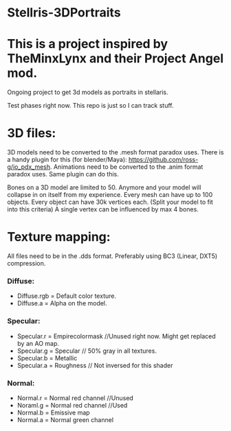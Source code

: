 # Stellris-3DPortraits

# This is a project inspired by TheMinxLynx and their Project Angel mod.

Ongoing project to get 3d models as portraits in stellaris.

Test phases right now. This repo is just so I can track stuff.

# 3D files:
3D models need to be converted to the .mesh format paradox uses. There is a handy plugin for this (for blender/Maya): https://github.com/ross-g/io_pdx_mesh. Animations need to be converted to the .anim format paradox uses. Same plugin can do this.

Bones on a 3D model are limited to 50. Anymore and your model will collapse in on itself from my experience.
Every mesh can have up to 100 objects.
Every object can have 30k vertices each. (Split your model to fit into this criteria)
A single vertex can be influenced by max 4 bones.

# Texture mapping:
All files need to be in the .dds format. Preferably using BC3 (Linear, DXT5) compression.

### Diffuse:
- Diffuse.rgb = Default color texture.
- Diffuse.a = Alpha on the model.

### Specular:
- Specular.r = Empirecolormask //Unused right now. Might get replaced by an AO map.
- Specular.g = Specular // 50% gray in all textures.
- Specular.b = Metallic
- Specular.a = Roughness // Not inversed for this shader

### Normal:
- Normal.r = Normal red channel //Unused
- Noraml.g = Normal red channel //Used
- Normal.b = Emissive map
- Normal.a = Normal green channel


